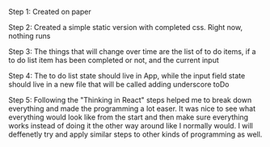 Step 1: 
Created on paper

Step 2:
Created a simple static version with completed css. Right now, nothing runs

Step 3: 
The things that will change over time are the list of to do items, if a to do list item has been completed or not, and the current input

Step 4: 
The to do list state should live in App, while the input field state should live in a new file that will be called adding underscore toDo

Step 5: 
Following the "Thinking in React" steps helped me to break down everything and made the programming a lot easer. It was nice to see what everything would look like from the start and then make sure everything works instead of doing it the other way around like I normally would. I will deffenetly try and apply similar steps to other kinds of programming as well. 